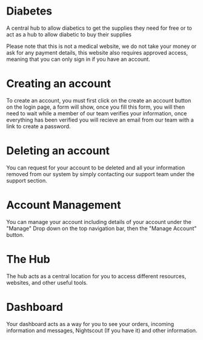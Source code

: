 # Diabetes
A central hub to allow diabetics to get the supplies they need for free or to act as a hub to allow diabetic to buy their supplies


Please note that this is not a medical website, we do not take your money or ask for any payment details, this website also requires approved access, meaning that you can only sign in if you have an account.


# **Creating an account**
To create an account, you must first click on the create an account button on the login page, a form will show, once you fill this form, you will then need to wait while a member of our team verifies your information, once everything has been verified you will recieve an email from our team with a link to create a password.

# **Deleting an account**
You can request for your account to be deleted and all your information removed from our system by simply contacting our support team under the support section.

# **Account Management** 
You can manage your account including details of your account under the "Manage" Drop down on the top navigation bar, then the "Manage Account" button.

# **The Hub**
The hub acts as a central location for you to access different resources, websites, and other useful tools.

# **Dashboard**
Your dashboard acts as a way for you to see your orders, incoming information and messages, Nightscout (If you have it) and other information.

